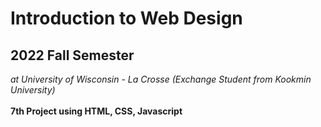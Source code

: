 # Introduction to Web Design <br>
## 2022 Fall Semester <br>
*at University of Wisconsin - La Crosse (Exchange Student from Kookmin University)* <br>
<br>
**7th Project using HTML, CSS, Javascript**
